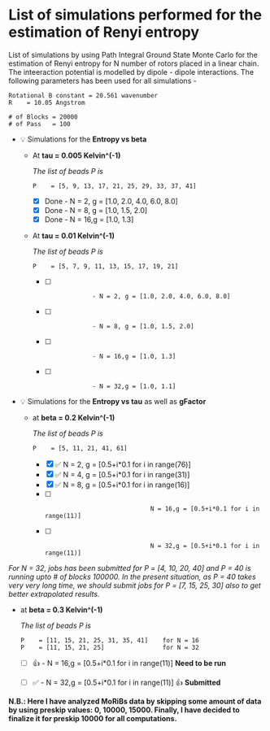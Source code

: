 # List of simulations performed for the estimation of Renyi entropy

List of simulations by using Path Integral Ground State Monte Carlo for the estimation of Renyi entropy for N number of rotors placed in a linear chain. The inteeraction potential is modelled by dipole - dipole interactions. The following parameters has been used for all simulations -
 ```
Rotational B constant = 20.561 wavenumber
R    = 10.05 Angstrom
		
# of Blocks = 20000
# of Pass   = 100
```

- :bulb: Simulations for the **Entropy vs beta** 

  - At **tau  = 0.005 Kelvin^(-1)**
  
    _The list of beads P is_
    
    ```
    P    = [5, 9, 13, 17, 21, 25, 29, 33, 37, 41] 
    ```		
		
    - [x] Done             - N = 2, g = [1.0, 2.0, 4.0, 6.0, 8.0]
    - [x] Done             - N = 8, g = [1.0, 1.5, 2.0]
    - [x] Done             - N = 16,g = [1.0, 1.3]  

  - At **tau  = 0.01 Kelvin^(-1)**
  
    _The list of beads P is_
    
    ```
    P    = [5, 7, 9, 11, 13, 15, 17, 19, 21] 
    ```		
		
    - [ ]                  - N = 2, g = [1.0, 2.0, 4.0, 6.0, 8.0]
    - [ ]                  - N = 8, g = [1.0, 1.5, 2.0]
    - [ ]                  - N = 16,g = [1.0, 1.3] 
    - [ ]                  - N = 32,g = [1.0, 1.1] 
                     
  
-  :bulb: Simulations for the **Entropy vs tau** as well as **gFactor**
   
   - at **beta  = 0.2 Kelvin^(-1)**	

     _The list of beads P is_
     
     ```
     P    = [5, 11, 21, 41, 61]  
     ```
     
     - [x] :white_check_mark:               N = 2, g = [0.5+i*0.1 for i in range(76)]                      
     - [x] :white_check_mark:               N = 4, g = [0.5+i*0.1 for i in range(31)] 
     - [x] :white_check_mark:               N = 8, g = [0.5+i*0.1 for i in range(16)] 
     - [ ]                                  N = 16,g = [0.5+i*0.1 for i in range(11)] 
     - [ ]                                  N = 32,g = [0.5+i*0.1 for i in range(11)]      
				
_For N = 32, jobs has been submitted for P = [4, 10, 20, 40] and P = 40 is running upto # of blocks 100000. In the present situation, as P = 40 takes very very long time, we should submit jobs for P = [7, 15, 25, 30] also to get better extrapolated results._

   - at **beta  = 0.3 Kelvin^(-1)**	

     _The list of beads P is_
     
     ```
     P    = [11, 15, 21, 25, 31, 35, 41]    for N = 16 
     P    = [11, 15, 21, 25]                for N = 32
     ```
     
     - [ ]  :+1:                 - N = 16,g = [0.5+i*0.1 for i in range(11)]               **Need to be run**
     - [ ] :white_check_mark:                  - N = 32,g = [0.5+i*0.1 for i in range(11)]  :+1:             **Submitted**    
				

**N.B.: Here I have analyzed MoRiBs data by skipping some amount of data by using preskip values: 0, 10000, 15000. Finally, I have decided to finalize it for preskip 10000 for all computations.**
